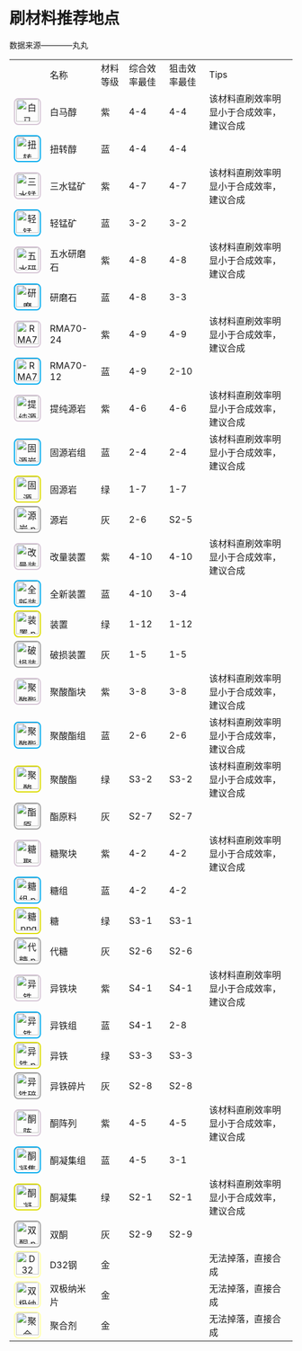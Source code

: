 # 刷材料推荐地点

数据来源————丸丸

<table>
<tr>
<td></td>
<td>名称</td>
<td>材料等级</td>
<td>综合效率最佳</td>
<td>狙击效率最佳</td>
<td>Tips</td>
</tr>
<tr>
<td><div style="position:relative;display:inline-block;margin:auto;text-align:center;overflow:hidden;width:44px;height:44px;border:2px solid #D6C5D6;border-radius: 8px"><a href="http://wiki.joyme.com/arknights/%E7%99%BD%E9%A9%AC%E9%86%87" title="白马醇"><img alt="白马醇.png" src="http://p1.qhimg.com/dr/40__/t01c8174ac69b3ab03a.png" width="40" height="40" data-file-name="白马醇.png" data-file-width="120" data-file-height="120"></a></div></td>
<td>白马醇</td>
<td>紫</td>
<td>4-4</td>
<td>4-4</td>
<td>该材料直刷效率明显小于合成效率，建议合成</td>
</tr>
<tr>
<td><div style="position:relative;display:inline-block;margin:auto;text-align:center;overflow:hidden;width:44px;height:44px;border:2px solid #00AAEE;border-radius: 8px"><a href="http://wiki.joyme.com/arknights/%E6%89%AD%E8%BD%AC%E9%86%87" title="扭转醇"><img alt="扭转醇.png" src="http://p5.qhimg.com/dr/40__/t012969254d8c583793.png" width="40" height="40" data-file-name="扭转醇.png" data-file-width="120" data-file-height="120"></a></div></td>
<td>扭转醇</td>
<td>蓝</td>
<td>4-4</td>
<td>4-4</td>
<td></td>
</tr>
<tr>
<td><div style="position:relative;display:inline-block;margin:auto;text-align:center;overflow:hidden;width:44px;height:44px;border:2px solid #D6C5D6;border-radius: 8px"><a href="http://wiki.joyme.com/arknights/%E4%B8%89%E6%B0%B4%E9%94%B0%E7%9F%BF" title="三水锰矿"><img alt="三水锰矿.png" src="http://p3.qhimg.com/dr/40__/t01ad1555bd12de0fda.png" width="40" height="40" data-file-name="三水锰矿.png" data-file-width="120" data-file-height="120"></a></div></td>
<td>三水锰矿</td>
<td>紫</td>
<td>4-7</td>
<td>4-7</td>
<td>该材料直刷效率明显小于合成效率，建议合成</td>
</tr>
<tr>
<td><div style="position:relative;display:inline-block;margin:auto;text-align:center;overflow:hidden;width:44px;height:44px;border:2px solid #00AAEE;border-radius: 8px"><a href="http://wiki.joyme.com/arknights/%E8%BD%BB%E9%94%B0%E7%9F%BF" title="轻锰矿"><img alt="轻锰矿.png" src="http://p9.qhimg.com/dr/40__/t01b911608df7732dc3.png" width="40" height="40" data-file-name="轻锰矿.png" data-file-width="120" data-file-height="120"></a></div></td>
<td>轻锰矿</td>
<td>蓝</td>
<td>3-2</td>
<td>3-2</td>
<td></td>
</tr>
<tr>
<td><div style="position:relative;display:inline-block;margin:auto;text-align:center;overflow:hidden;width:44px;height:44px;border:2px solid #D6C5D6;border-radius: 8px"><a href="http://wiki.joyme.com/arknights/%E4%BA%94%E6%B0%B4%E7%A0%94%E7%A3%A8%E7%9F%B3" title="五水研磨石"><img alt="五水研磨石.png" src="http://p1.qhimg.com/dr/40__/t01e5c874a7617e8aa8.png" width="40" height="40" data-file-name="五水研磨石.png" data-file-width="120" data-file-height="120"></a></div></td>
<td>五水研磨石</td>
<td>紫</td>
<td>4-8</td>
<td>4-8</td>
<td>该材料直刷效率明显小于合成效率，建议合成</td>
</tr>
<tr>
<td><div style="position:relative;display:inline-block;margin:auto;text-align:center;overflow:hidden;width:44px;height:44px;border:2px solid #00AAEE;border-radius: 8px"><a href="http://wiki.joyme.com/arknights/%E7%A0%94%E7%A3%A8%E7%9F%B3" title="研磨石"><img alt="研磨石.png" src="http://p3.qhimg.com/dr/40__/t017c06993962387008.png" width="40" height="40" data-file-name="研磨石.png" data-file-width="120" data-file-height="120"></a></div></td>
<td>研磨石</td>
<td>蓝</td>
<td>4-8</td>
<td>3-3</td>
<td></td>
</tr>
<tr>
<td><div style="position:relative;display:inline-block;margin:auto;text-align:center;overflow:hidden;width:44px;height:44px;border:2px solid #D6C5D6;border-radius: 8px"><a href="http://wiki.joyme.com/arknights/RMA70-24" title="RMA70-24"><img alt="RMA70-24.png" src="http://p4.qhimg.com/dr/40__/t0166165d5abd32b94b.png" width="40" height="40" data-file-name="RMA70-24.png" data-file-width="120" data-file-height="120"></a></div></td>
<td>RMA70-24</td>
<td>紫</td>
<td>4-9</td>
<td>4-9</td>
<td>该材料直刷效率明显小于合成效率，建议合成</td>
</tr>
<tr>
<td><div style="position:relative;display:inline-block;margin:auto;text-align:center;overflow:hidden;width:44px;height:44px;border:2px solid #00AAEE;border-radius: 8px"><a href="http://wiki.joyme.com/arknights/RMA70-12" title="RMA70-12"><img alt="RMA70-12.png" src="http://p5.qhimg.com/dr/40__/t0142c054e9a5306f4f.png" width="40" height="40" data-file-name="RMA70-12.png" data-file-width="120" data-file-height="120"></a></div></td>
<td>RMA70-12</td>
<td>蓝</td>
<td>4-9</td>
<td>2-10</td>
<td></td>
</tr>
<tr>
<td><div style="position:relative;display:inline-block;margin:auto;text-align:center;overflow:hidden;width:44px;height:44px;border:2px solid #D6C5D6;border-radius: 8px"><a href="http://wiki.joyme.com/arknights/%E6%8F%90%E7%BA%AF%E6%BA%90%E5%B2%A9" title="提纯源岩"><img alt="提纯源岩.png" src="http://p1.qhimg.com/dr/40__/t0155cbcc61b719b8f0.png" width="40" height="40" data-file-name="提纯源岩.png" data-file-width="120" data-file-height="120"></a></div></td>
<td>提纯源岩</td>
<td>紫</td>
<td>4-6</td>
<td>4-6</td>
<td>该材料直刷效率明显小于合成效率，建议合成</td>
</tr>
<tr>
<td><div style="position:relative;display:inline-block;margin:auto;text-align:center;overflow:hidden;width:44px;height:44px;border:2px solid #00AAEE;border-radius: 8px"><a href="http://wiki.joyme.com/arknights/%E5%9B%BA%E6%BA%90%E5%B2%A9%E7%BB%84" title="固源岩组"><img alt="固源岩组.png" src="http://p0.qhimg.com/dr/40__/t01e388e4bd786583cc.png" width="40" height="40" data-file-name="固源岩组.png" data-file-width="120" data-file-height="120"></a></div></td>
<td>固源岩组</td>
<td>蓝</td>
<td>2-4</td>
<td>2-4</td>
<td>该材料直刷效率明显小于合成效率，建议合成</td>
</tr>
<tr>
<td><div style="position:relative;display:inline-block;margin:auto;text-align:center;overflow:hidden;width:44px;height:44px;border:2px solid #DCDC00;border-radius: 8px"><a href="http://wiki.joyme.com/arknights/%E5%9B%BA%E6%BA%90%E5%B2%A9" title="固源岩"><img alt="固源岩.png" src="http://p7.qhimg.com/dr/40__/t0199099c5b08a71a7c.png" width="40" height="40" data-file-name="固源岩.png" data-file-width="120" data-file-height="120"></a></div></td>
<td>固源岩</td>
<td>绿</td>
<td>1-7</td>
<td>1-7</td>
<td></td>
</tr>
<tr>
<td><div style="position:relative;display:inline-block;margin:auto;text-align:center;overflow:hidden;width:44px;height:44px;border:2px solid #A0A0A0;border-radius: 8px"><a href="http://wiki.joyme.com/arknights/%E6%BA%90%E5%B2%A9" title="源岩"><img alt="源岩.png" src="http://p0.qhimg.com/dr/40__/t01ad2e7fb00256fd86.png" width="40" height="40" data-file-name="源岩.png" data-file-width="120" data-file-height="120"></a></div></td>
<td>源岩</td>
<td>灰</td>
<td>2-6</td>
<td>S2-5</td>
<td></td>
</tr>
<tr>
<td><div style="position:relative;display:inline-block;margin:auto;text-align:center;overflow:hidden;width:44px;height:44px;border:2px solid #D6C5D6;border-radius: 8px"><a href="http://wiki.joyme.com/arknights/%E6%94%B9%E9%87%8F%E8%A3%85%E7%BD%AE" title="改量装置"><img alt="改量装置.png" src="http://p4.qhimg.com/dr/40__/t01dc064d4cf451a714.png" width="40" height="40" data-file-name="改量装置.png" data-file-width="120" data-file-height="120"></a></div></td>
<td>改量装置</td>
<td>紫</td>
<td>4-10</td>
<td>4-10</td>
<td>该材料直刷效率明显小于合成效率，建议合成</td>
</tr>
<tr>
<td><div style="position:relative;display:inline-block;margin:auto;text-align:center;overflow:hidden;width:44px;height:44px;border:2px solid #00AAEE;border-radius: 8px"><a href="http://wiki.joyme.com/arknights/%E5%85%A8%E6%96%B0%E8%A3%85%E7%BD%AE" title="全新装置"><img alt="全新装置.png" src="http://p5.qhimg.com/dr/40__/t011e4890ca178623a8.png" width="40" height="40" data-file-name="全新装置.png" data-file-width="120" data-file-height="120"></a></div></td>
<td>全新装置</td>
<td>蓝</td>
<td>4-10</td>
<td>3-4</td>
<td></td>
</tr>
<tr>
<td><div style="position:relative;display:inline-block;margin:auto;text-align:center;overflow:hidden;width:44px;height:44px;border:2px solid #DCDC00;border-radius: 8px"><a href="http://wiki.joyme.com/arknights/%E8%A3%85%E7%BD%AE" title="装置"><img alt="装置.png" src="http://p7.qhimg.com/dr/40__/t0168ce9414da96fd12.png" width="40" height="40" data-file-name="装置.png" data-file-width="120" data-file-height="120"></a></div></td>
<td>装置</td>
<td>绿</td>
<td>1-12</td>
<td>1-12</td>
<td></td>
</tr>
<tr>
<td><div style="position:relative;display:inline-block;margin:auto;text-align:center;overflow:hidden;width:44px;height:44px;border:2px solid #A0A0A0;border-radius: 8px"><a href="http://wiki.joyme.com/arknights/%E7%A0%B4%E6%8D%9F%E8%A3%85%E7%BD%AE" title="破损装置"><img alt="破损装置.png" src="http://p0.qhimg.com/dr/40__/t01d215deb8b5d92450.png" width="40" height="40" data-file-name="破损装置.png" data-file-width="120" data-file-height="120"></a></div></td>
<td>破损装置</td>
<td>灰</td>
<td>1-5</td>
<td>1-5</td>
<td></td>
</tr>
<tr>
<td><div style="position:relative;display:inline-block;margin:auto;text-align:center;overflow:hidden;width:44px;height:44px;border:2px solid #D6C5D6;border-radius: 8px"><a href="http://wiki.joyme.com/arknights/%E8%81%9A%E9%85%B8%E9%85%AF%E5%9D%97" title="聚酸酯块"><img alt="聚酸酯块.png" src="http://p6.qhimg.com/dr/40__/t0140ddb0ef74b6d019.png" width="40" height="40" data-file-name="聚酸酯块.png" data-file-width="120" data-file-height="120"></a></div></td>
<td>聚酸酯块</td>
<td>紫</td>
<td>3-8</td>
<td>3-8</td>
<td>该材料直刷效率明显小于合成效率，建议合成</td>
</tr>
<tr>
<td><div style="position:relative;display:inline-block;margin:auto;text-align:center;overflow:hidden;width:44px;height:44px;border:2px solid #00AAEE;border-radius: 8px"><a href="http://wiki.joyme.com/arknights/%E8%81%9A%E9%85%B8%E9%85%AF%E7%BB%84" title="聚酸酯组"><img alt="聚酸酯组.png" src="http://p3.qhimg.com/dr/40__/t018a302bcf4e1fb3c1.png" width="40" height="40" data-file-name="聚酸酯组.png" data-file-width="120" data-file-height="120"></a></div></td>
<td>聚酸酯组</td>
<td>蓝</td>
<td>2-6</td>
<td>2-6</td>
<td>该材料直刷效率明显小于合成效率，建议合成</td>
</tr>
<tr>
<td><div style="position:relative;display:inline-block;margin:auto;text-align:center;overflow:hidden;width:44px;height:44px;border:2px solid #DCDC00;border-radius: 8px"><a href="http://wiki.joyme.com/arknights/%E8%81%9A%E9%85%B8%E9%85%AF" title="聚酸酯"><img alt="聚酸酯.png" src="http://p8.qhimg.com/dr/40__/t01c0d03b86a720ed81.png" width="40" height="40" data-file-name="聚酸酯.png" data-file-width="120" data-file-height="120"></a></div></td>
<td>聚酸酯</td>
<td>绿</td>
<td>S3-2</td>
<td>S3-2</td>
<td>该材料直刷效率明显小于合成效率，建议合成</td>
</tr>
<tr>
<td><div style="position:relative;display:inline-block;margin:auto;text-align:center;overflow:hidden;width:44px;height:44px;border:2px solid #A0A0A0;border-radius: 8px"><a href="http://wiki.joyme.com/arknights/%E9%85%AF%E5%8E%9F%E6%96%99" title="酯原料"><img alt="酯原料.png" src="http://p5.qhimg.com/dr/40__/t011d4cc2a098c6db6b.png" width="40" height="40" data-file-name="酯原料.png" data-file-width="120" data-file-height="120"></a></div></td>
<td>酯原料</td>
<td>灰</td>
<td>S2-7</td>
<td>S2-7</td>
<td></td>
</tr>
<tr>
<td><div style="position:relative;display:inline-block;margin:auto;text-align:center;overflow:hidden;width:44px;height:44px;border:2px solid #D6C5D6;border-radius: 8px"><a href="http://wiki.joyme.com/arknights/%E7%B3%96%E8%81%9A%E5%9D%97" title="糖聚块"><img alt="糖聚块.png" src="http://p7.qhimg.com/dr/40__/t013b71d436c3f8e5bd.png" width="40" height="40" data-file-name="糖聚块.png" data-file-width="120" data-file-height="120"></a></div></td>
<td>糖聚块</td>
<td>紫</td>
<td>4-2</td>
<td>4-2</td>
<td>该材料直刷效率明显小于合成效率，建议合成</td>
</tr>
<tr>
<td><div style="position:relative;display:inline-block;margin:auto;text-align:center;overflow:hidden;width:44px;height:44px;border:2px solid #00AAEE;border-radius: 8px"><a href="http://wiki.joyme.com/arknights/%E7%B3%96%E7%BB%84" title="糖组"><img alt="糖组.png" src="http://p2.qhimg.com/dr/40__/t015eff31651f0d8fe3.png" width="40" height="40" data-file-name="糖组.png" data-file-width="120" data-file-height="120"></a></div></td>
<td>糖组</td>
<td>蓝</td>
<td>4-2</td>
<td>4-2</td>
<td></td>
</tr>
<tr>
<td><div style="position:relative;display:inline-block;margin:auto;text-align:center;overflow:hidden;width:44px;height:44px;border:2px solid #DCDC00;border-radius: 8px"><a href="http://wiki.joyme.com/arknights/%E7%B3%96" title="糖"><img alt="糖.png" src="http://p6.qhimg.com/dr/40__/t01b6d8d6c9998565fa.png" width="40" height="40" data-file-name="糖.png" data-file-width="120" data-file-height="120"></a></div></td>
<td>糖</td>
<td>绿</td>
<td>S3-1</td>
<td>S3-1</td>
<td></td>
</tr>
<tr>
<td><div style="position:relative;display:inline-block;margin:auto;text-align:center;overflow:hidden;width:44px;height:44px;border:2px solid #A0A0A0;border-radius: 8px"><a href="http://wiki.joyme.com/arknights/%E4%BB%A3%E7%B3%96" title="代糖"><img alt="代糖.png" src="http://p2.qhimg.com/dr/40__/t01a5d1fe85a7273fdd.png" width="40" height="40" data-file-name="代糖.png" data-file-width="120" data-file-height="120"></a></div></td>
<td>代糖</td>
<td>灰</td>
<td>S2-6</td>
<td>S2-6</td>
<td></td>
</tr>
<tr>
<td><div style="position:relative;display:inline-block;margin:auto;text-align:center;overflow:hidden;width:44px;height:44px;border:2px solid #D6C5D6;border-radius: 8px"><a href="http://wiki.joyme.com/arknights/%E5%BC%82%E9%93%81%E5%9D%97" title="异铁块"><img alt="异铁块.png" src="http://p2.qhimg.com/dr/40__/t01732fac1758731a73.png" width="40" height="40" data-file-name="异铁块.png" data-file-width="120" data-file-height="120"></a></div></td>
<td>异铁块</td>
<td>紫</td>
<td>S4-1</td>
<td>S4-1</td>
<td>该材料直刷效率明显小于合成效率，建议合成</td>
</tr>
<tr>
<td><div style="position:relative;display:inline-block;margin:auto;text-align:center;overflow:hidden;width:44px;height:44px;border:2px solid #00AAEE;border-radius: 8px"><a href="http://wiki.joyme.com/arknights/%E5%BC%82%E9%93%81%E7%BB%84" title="异铁组"><img alt="异铁组.png" src="http://p6.qhimg.com/dr/40__/t0165da6420a9d69ad8.png" width="40" height="40" data-file-name="异铁组.png" data-file-width="120" data-file-height="120"></a></div></td>
<td>异铁组</td>
<td>蓝</td>
<td>S4-1</td>
<td>2-8</td>
<td></td>
</tr>
<tr>
<td><div style="position:relative;display:inline-block;margin:auto;text-align:center;overflow:hidden;width:44px;height:44px;border:2px solid #DCDC00;border-radius: 8px"><a href="http://wiki.joyme.com/arknights/%E5%BC%82%E9%93%81" title="异铁"><img alt="异铁.png" src="http://p3.qhimg.com/dr/40__/t01544eceac5ae76955.png" width="40" height="40" data-file-name="异铁.png" data-file-width="120" data-file-height="120"></a></div></td>
<td>异铁</td>
<td>绿</td>
<td>S3-3</td>
<td>S3-3</td>
<td></td>
</tr>
<tr>
<td><div style="position:relative;display:inline-block;margin:auto;text-align:center;overflow:hidden;width:44px;height:44px;border:2px solid #A0A0A0;border-radius: 8px"><a href="http://wiki.joyme.com/arknights/%E5%BC%82%E9%93%81%E7%A2%8E%E7%89%87" title="异铁碎片"><img alt="异铁碎片.png" src="http://p9.qhimg.com/dr/40__/t0170a9d3b60ef3e114.png" width="40" height="40" data-file-name="异铁碎片.png" data-file-width="120" data-file-height="120"></a></div></td>
<td>异铁碎片</td>
<td>灰</td>
<td>S2-8</td>
<td>S2-8</td>
<td></td>
</tr>
<tr>
<td><div style="position:relative;display:inline-block;margin:auto;text-align:center;overflow:hidden;width:44px;height:44px;border:2px solid #D6C5D6;border-radius: 8px"><a href="http://wiki.joyme.com/arknights/%E9%85%AE%E9%98%B5%E5%88%97" title="酮阵列"><img alt="酮阵列.png" src="http://p9.qhimg.com/dr/40__/t0197adebf585be3d88.png" width="40" height="40" data-file-name="酮阵列.png" data-file-width="120" data-file-height="120"></a></div></td>
<td>酮阵列</td>
<td>紫</td>
<td>4-5</td>
<td>4-5</td>
<td>该材料直刷效率明显小于合成效率，建议合成</td>
</tr>
<tr>
<td><div style="position:relative;display:inline-block;margin:auto;text-align:center;overflow:hidden;width:44px;height:44px;border:2px solid #00AAEE;border-radius: 8px"><a href="http://wiki.joyme.com/arknights/%E9%85%AE%E5%87%9D%E9%9B%86%E7%BB%84" title="酮凝集组"><img alt="酮凝集组.png" src="http://p6.qhimg.com/dr/40__/t01c37064c88e45a993.png" width="40" height="40" data-file-name="酮凝集组.png" data-file-width="120" data-file-height="120"></a></div></td>
<td>酮凝集组</td>
<td>蓝</td>
<td>4-5</td>
<td>3-1</td>
<td></td>
</tr>
<tr>
<td><div style="position:relative;display:inline-block;margin:auto;text-align:center;overflow:hidden;width:44px;height:44px;border:2px solid #DCDC00;border-radius: 8px"><a href="http://wiki.joyme.com/arknights/%E9%85%AE%E5%87%9D%E9%9B%86" title="酮凝集"><img alt="酮凝集.png" src="http://p1.qhimg.com/dr/40__/t01cc0d9ad8829eac3e.png" width="40" height="40" data-file-name="酮凝集.png" data-file-width="120" data-file-height="120"></a></div></td>
<td>酮凝集</td>
<td>绿</td>
<td>S2-1</td>
<td>S2-1</td>
<td>该材料直刷效率明显小于合成效率，建议合成</td>
</tr>
<tr>
<td><div style="position:relative;display:inline-block;margin:auto;text-align:center;overflow:hidden;width:44px;height:44px;border:2px solid #A0A0A0;border-radius: 8px"><a href="http://wiki.joyme.com/arknights/%E5%8F%8C%E9%85%AE" title="双酮"><img alt="双酮.png" src="http://p6.qhimg.com/dr/40__/t01ad3c2924abc2513b.png" width="40" height="40" data-file-name="双酮.png" data-file-width="120" data-file-height="120"></a></div></td>
<td>双酮</td>
<td>灰</td>
<td>S2-9</td>
<td>S2-9</td>
<td></td>
</tr>
<tr>
<td><div style="position:relative;display:inline-block;margin:auto;text-align:center;overflow:hidden;width:44px;height:44px;border:2px solid #FFFFA9;border-radius: 8px"><a href="http://wiki.joyme.com/arknights/D32%E9%92%A2" title="D32钢"><img alt="D32钢.png" src="http://p8.qhimg.com/dr/40__/t01f6f6413db0259514.png" width="40" height="40" data-file-name="D32钢.png" data-file-width="140" data-file-height="140"></a></div></td>
<td>D32钢</td>
<td>金</td>
<td></td>
<td></td>
<td>无法掉落，直接合成</td>
</tr>
<tr>
<td><div style="position:relative;display:inline-block;margin:auto;text-align:center;overflow:hidden;width:44px;height:44px;border:2px solid #FFFFA9;border-radius: 8px"><a href="http://wiki.joyme.com/arknights/%E5%8F%8C%E6%9E%81%E7%BA%B3%E7%B1%B3%E7%89%87" title="双极纳米片"><img alt="双极纳米片.png" src="http://p5.qhimg.com/dr/40__/t01760f1128dc89c683.png" width="40" height="40" data-file-name="双极纳米片.png" data-file-width="140" data-file-height="140"></a></div></td>
<td>双极纳米片</td>
<td>金</td>
<td></td>
<td></td>
<td>无法掉落，直接合成</td>
</tr>
<tr>
<td><div style="position:relative;display:inline-block;margin:auto;text-align:center;overflow:hidden;width:44px;height:44px;border:2px solid #FFFFA9;border-radius: 8px"><a href="http://wiki.joyme.com/arknights/%E8%81%9A%E5%90%88%E5%89%82" title="聚合剂"><img alt="聚合剂.png" src="http://p0.qhimg.com/dr/40__/t01d57166bac2d0ebfd.png" width="40" height="40" data-file-name="聚合剂.png" data-file-width="140" data-file-height="140"></a></div></td>
<td>聚合剂</td>
<td>金</td>
<td></td>
<td></td>
<td>无法掉落，直接合成</td>
</tr>
</table>
